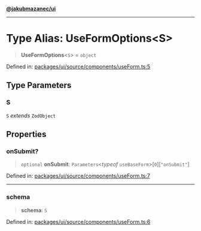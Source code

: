 [**@jakubmazanec/ui**](../README.md)

---

# Type Alias: UseFormOptions\<S\>

> **UseFormOptions**\<`S`\> = `object`

Defined in:
[packages/ui/source/components/useForm.ts:5](https://github.com/jakubmazanec/tools/blob/c36a857a499e2c0c4f38fc4405cb987b357adf10/packages/ui/source/components/useForm.ts#L5)

## Type Parameters

### S

`S` _extends_ `ZodObject`

## Properties

### onSubmit?

> `optional` **onSubmit**: `Parameters`\<_typeof_ `useBaseForm`\>\[`0`\]\[`"onSubmit"`\]

Defined in:
[packages/ui/source/components/useForm.ts:7](https://github.com/jakubmazanec/tools/blob/c36a857a499e2c0c4f38fc4405cb987b357adf10/packages/ui/source/components/useForm.ts#L7)

---

### schema

> **schema**: `S`

Defined in:
[packages/ui/source/components/useForm.ts:6](https://github.com/jakubmazanec/tools/blob/c36a857a499e2c0c4f38fc4405cb987b357adf10/packages/ui/source/components/useForm.ts#L6)
